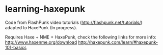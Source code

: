learning-haxepunk
=================

Code from FlashPunk video tutorials (http://flashpunk.net/tutorials/) adapted to HaxePunk (In progress).

Requires Haxe + NME + HaxePunk, check the following links for more info:
http://www.haxenme.org/download
http://haxepunk.com/learn/#haxepunk-101-basics
